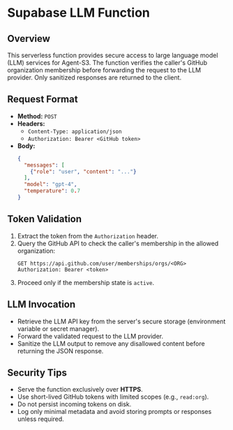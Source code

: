 # Supabase LLM Function

## Overview
This serverless function provides secure access to large language model (LLM) services for Agent-S3. The function verifies the caller's GitHub organization membership before forwarding the request to the LLM provider. Only sanitized responses are returned to the client.

## Request Format
- **Method:** `POST`
- **Headers:**
  - `Content-Type: application/json`
  - `Authorization: Bearer <GitHub token>`
- **Body:**
  ```json
  {
    "messages": [
      {"role": "user", "content": "..."}
    ],
    "model": "gpt-4",
    "temperature": 0.7
  }
  ```

## Token Validation
1. Extract the token from the `Authorization` header.
2. Query the GitHub API to check the caller's membership in the allowed organization:
   ```http
   GET https://api.github.com/user/memberships/orgs/<ORG>
   Authorization: Bearer <token>
   ```
3. Proceed only if the membership state is `active`.

## LLM Invocation
- Retrieve the LLM API key from the server's secure storage (environment variable or secret manager).
- Forward the validated request to the LLM provider.
- Sanitize the LLM output to remove any disallowed content before returning the JSON response.

## Security Tips
- Serve the function exclusively over **HTTPS**.
- Use short-lived GitHub tokens with limited scopes (e.g., `read:org`).
- Do not persist incoming tokens on disk.
- Log only minimal metadata and avoid storing prompts or responses unless required.

